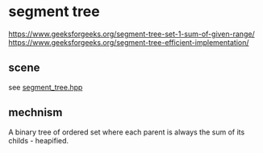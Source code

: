 # segment tree

https://www.geeksforgeeks.org/segment-tree-set-1-sum-of-given-range/
https://www.geeksforgeeks.org/segment-tree-efficient-implementation/

## scene

see [segment_tree.hpp](../leetcode/850/segment_tree.hpp)

## mechnism

A binary tree of ordered set where each parent is always the sum of its childs - heapified.
